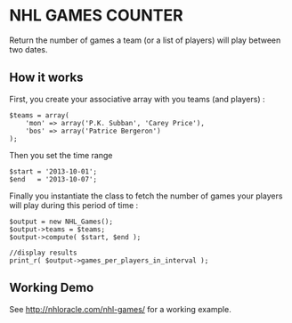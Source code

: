 # NHL GAMES COUNTER #

Return the number of games a team (or a list of players) will play between two dates.

## How it works ##

First, you create your associative array with you teams (and players) :

	$teams = array(
		'mon' => array('P.K. Subban', 'Carey Price'),
		'bos' => array('Patrice Bergeron')
	);

Then you set the time range

	$start = '2013-10-01';
	$end   = '2013-10-07';

Finally you instantiate the class to fetch the number of games your players will play during this period of time :

	$output = new NHL_Games();
	$output->teams = $teams;
	$output->compute( $start, $end );

	//display results
	print_r( $output->games_per_players_in_interval );

## Working Demo ##

See http://nhloracle.com/nhl-games/ for a working example.